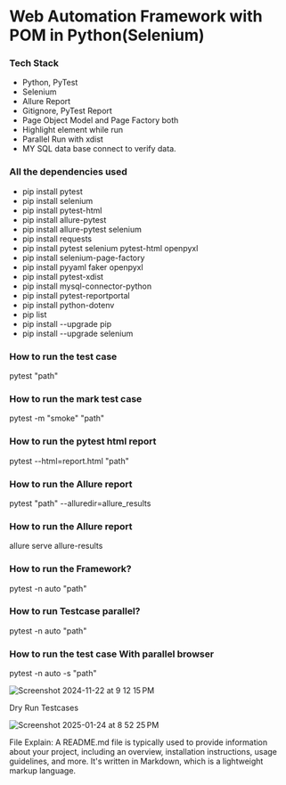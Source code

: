 # Web Automation Framework with POM in Python(Selenium)

### Tech Stack

- Python, PyTest
- Selenium
- Allure Report
- Gitignore, PyTest Report
- Page Object Model and Page Factory both
- Highlight element while run
- Parallel Run with xdist
- MY SQL data base connect to verify data.

### All the dependencies used

- pip install pytest
- pip install selenium
- pip install pytest-html
- pip install allure-pytest
- pip install allure-pytest selenium
- pip install requests
- pip install pytest selenium pytest-html openpyxl
- pip install selenium-page-factory
- pip install pyyaml faker openpyxl
- pip install pytest-xdist
- pip install mysql-connector-python
- pip install pytest-reportportal
- pip install python-dotenv
- pip list
- pip install --upgrade pip
- pip install --upgrade selenium

### How to run the test case

pytest "path"

### How to run the mark test case

pytest -m "smoke" "path"

### How to run the pytest html report

pytest --html=report.html "path"

### How to run the Allure report

pytest "path" --alluredir=allure_results

### How to run the Allure report

allure serve allure-results

### How to run the Framework?

pytest -n auto "path"

### How to run Testcase parallel?

pytest -n auto "path"

### How to run the test case With parallel browser

pytest -n auto -s "path"

![Screenshot 2024-11-22 at 9 12 15 PM](https://github.com/user-attachments/assets/1108a0d3-2f71-472a-8121-f4f3d62f1291)

Dry Run Testcases

![Screenshot 2025-01-24 at 8 52 25 PM](https://github.com/user-attachments/assets/09bdd621-9e36-4787-846b-75a8332e0666)

File Explain:
A README.md file is typically used to provide information about your project,
including an overview, installation instructions, usage guidelines, and more.
It's written in Markdown, which is a lightweight markup language.